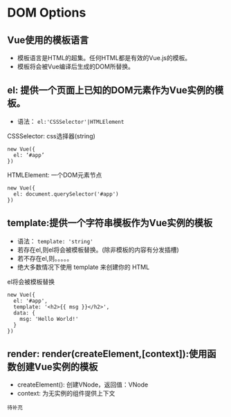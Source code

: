 # DOM Options

## Vue使用的模板语言
- 模板语言是HTML的超集。任何HTML都是有效的Vue.js的模板。
- 模板将会被Vue编译后生成的DOM所替换。

## el: 提供一个页面上已知的DOM元素作为Vue实例的模板。
- 语法： `el:'CSSSelector'|HTMLElement `

CSSSelector: css选择器(string)
```
new Vue({
  el: ‘#app’
})

```
HTMLElement: 一个DOM元素节点
```
new Vue({
  el: document.querySelector('#app')
})
```
## template:提供一个字符串模板作为Vue实例的模板
- 语法： `template: 'string'`
- 若存在el,则el将会被模板替换。(除非模板的内容有分发插槽)
- 若不存在el,则。。。。。
- 绝大多数情况下使用 template 来创建你的 HTML

el将会被模板替换
```
new Vue({
  el: '#app',
  template: '<h2>{{ msg }}</h2>',
  data: {
    msg: 'Hello World!'
  }
})
```

## render: render(createElement,[context]):使用函数创建Vue实例的模板
- createElement(): 创建VNode，返回值：VNode
- context: 为无实例的组件提供上下文
```
待补充
```
